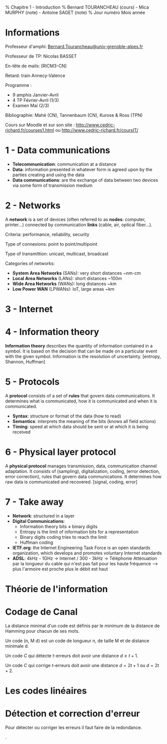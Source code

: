 % Chapitre 1 - Introduction
% Bernard TOURANCHEAU (cours) - Mica MURPHY (note) - Antoine SAGET (note)
% Jour numéro Mois année

# Informations

Professeur d'amphi: Bernard.Tourancheau@univ-grenoble-alpes.fr

Professeur de TP: Nicolas BASSET

En-tête de mails: [RICM3-CN]

Retard: train Annecy-Valence

Programme :

- 9 amphis Janvier-Avril
- 4 TP Février-Avril (1/3)
- Examen Mai (2/3)

Bibliographie: Mahé (CN), Tannenbaum (CN), Kurose & Ross (TPN)

Cours sur Moodle et sur son site : http://www.cedric-richard.fr/courses1.html ou http://www.cedric-richard.fr/coursIT/

# 1 - Data communications

- **Telecommunication**: communication at a distance
- **Data**: information presented in whatever form is agreed upon by the parties creating and using the data
- **Data communications**: are the exchange of data between two devices via some form of transmission medium

# 2 - Networks

A **network** is a set of devices (often referred to as **nodes**: computer, printer...) connected by communication **links** (cable, air, optical fiber...).

Criteria: performance, reliability, security

Type of connexions: point to point/multipoint

Type of transmittion: unicast, multicast, broadcast

Categories of networks:

- **System Area Networks** (SANs): very short distances ~nm-cm
- **Local Area Networks** (LANs): short distances ~100m
- **Wide Area Networks** (WANs): long distances ~km
- **Low Power WAN** (LPWANs): IoT, large areas ~km

# 3 - Internet

# 4 - Information theory

**Information theory** describes the quantity of information contained in a symbol. It is based on the decision that can be made on a particular event with the given symbol. Information is the resolution of uncertainty. [entropy, Shannon, Huffman]

# 5 - Protocols

A **protocol** consists of a set of **rules** that govern data communications. It determines what is communicated, how it is communicated and when it is communicated.

- **Syntax**: structure or format of the data (how to read)
- **Semantics**: interprets the meaning of the bits (knows all field actions)
- **Timing**: speed at which data should be sent or at which it is being received

# 6 - Physical layer protocol

A **physical protocol** manages transmission, data, communication channel adaptation. It consists of (sampling), digitalization, coding, (error detection, error correction), rules that govern data communications. It determines how raw data is communicated and recovered. [signal, coding, error]

# 7 - Take away

- **Network**: structured in a layer
- **Digital Communications**:
  - Information theory bits ≠ binary digits
  - Entropy is the limit of information bits for a representation
  - Binary digits coding tries to reach the limit
  - Huffman coding
- **IETF.org**: the Internet Engineering Task Force is an open standards organization, which develops and promotes voluntary Internet standards
- **ADSL**: 4kHz - 1GHz $\rightarrow$ Internet / 300 - 3kHz $\rightarrow$ Téléphonie
  Atténuation par la longueur du cable qui n'est pas fait pour les haute fréquence --> plus l'armoire est proche plus le débit est haut

# Théorie de l'information

# Codage de Canal

La distance minimal d'un code est définis par le minimum de la distance de Hamming pour chacun de ses mots.

Un code (n, M d) est un code de longueur n, de taille M et de distance minimale d.

Un code $C$ qui détecte $t$-erreurs doit avoir une distance $d \geq t+1$.

Un code $C$ qui corrige $t$-erreurs doit avoir une distance $d = 2t + 1$ ou $d = 2t + 2$.

# Les codes linéaires

# Détection et correction d'erreur

Pour détecter ou corriger les erreurs il faut faire de la redondance.





.
